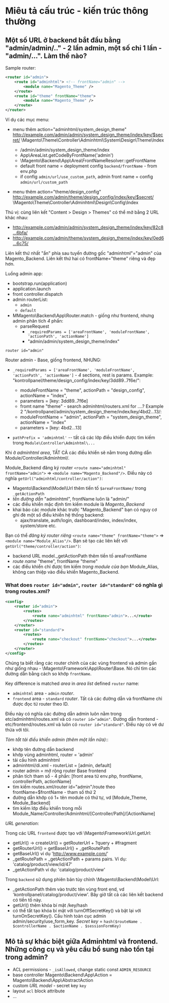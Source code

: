 # Miêu tả cấu trúc - kiến trúc thông thường

## Một số URL ở backend bắt đầu bằng "admin/admin/.." - 2 lần admin, một số chỉ 1 lần - "admin/...". Làm thế nào?

Sample router:
```xml
<router id="admin">
    <route id="adminhtml"> <!-- frontName="admin" -->
        <module name="Magento_Theme" />
    </route>
    <route id="theme" frontName="theme">
        <module name="Magento_Theme" />
    </route>
</router>
```

Ví dụ các mục menu:
- menu thêm action="adminhtml/system_design_theme"
  http://example.com/admin/admin/system_design_theme/index/key/$secret/
  \Magento\Theme\Controller\Adminhtml\System\Design\Theme\Index
    * /admin/admin/system_design_theme/index
    * App\AreaList.getCodeByFrontName('admin')
    * \Magento\Backend\App\Area\FrontNameResolver::getFrontName
    * default front name = deployment config `backend/frontName` - from env.php
    * if config `admin/url/use_custom_path`, admin front name = config `admin/url/custom_path`

- menu thêm action="theme/design_config"
  http://example.com/admin/theme/design_config/index/key/$secret/
  \Magento\Theme\Controller\Adminhtml\Design\Config\Index

Thú vị: cùng liên kết "Content > Design > Themes" có thể mở bằng 2 URL khác nhau:
- http://example.com/admin/admin/system_design_theme/index/key/82c8...6bfa/
- http://example.com/admin/theme/system_design_theme/index/key/0ed6...6c75/

Liên kết thứ nhất "ẩn" phía sau tuyến đường gốc "adminhtml"="admin" của Magento_Backend.
Liên kết thứ hai có frontName="theme" riêng và đẹp hơn.

Luồng admin app:
- bootstrap.run(application)
- application.launch
- front controller.dispatch
- admin routerList:
    * `admin`
    * `default`
- MMagento\Backend\App\Router.match - giống như frontend, nhưng admin phân tích 
*4* phần:
    * parseRequest
        + `_requiredParams = ['areaFrontName', 'moduleFrontName', 'actionPath', 'actionName']`
        + "admin/admin/system_design_theme/index"

`router id="admin"`

Router admin - Base, giống frontend, NHƯNG:
- `_requiredParams = ['areaFrontName', 'moduleFrontName', 'actionPath', 'actionName']` - *4* sections, rest is params.
  Example: "kontrollpanel/theme/design_config/index/key/3dd89..7f6e/":
    * moduleFrontName = "theme", actionPath = "design_config", actionName = "index",
    * parameters = [key: 3dd89..7f6e]
    * fromt name "theme" - search adminhtml/routers.xml for ....?
      Example 2 "/kontrollpanel/admin/system_design_theme/index/key/4bd2...13/:
    * moduleFrontName = "admin", actionPath = "system_design_theme", actionName = "index"
    * parameters = [key: 4bd2...13]

- `pathPrefix = 'adminhtml'` -- tất cả các lớp điều khiển được tìm kiếm trong  `Module\Controller\Adminhtml\...`

Khi ở *adminhtml area*, TẤT CẢ các điều khiển sẽ nằm trong đường dẫn Module/Controller/Adminhtml/.

Module_Backend đăng ký router `<route name="adminhtml" frontName="admin">` => `<module name="Magento_Backend"/>`.
Điều này có nghĩa `getUrl("adminhtml/controller/action")`:
- Magento\Backend\Model\Url thêm tiền tố `$areaFrontName/` trong `_getActionPath`
- *tên đường dẫn* "adminhtml", frontName luôn là "admin/"
- các điều khiển mặc định tìm kiếm module là *Magento_Backend*
- khai báo các module khác trước "Magento_Backend" bạn có nguy cơ ghi đè một số điều khiển hệ thống backend:
  + ajax/translate, auth/login, dashboard/index, index/index, system/store etc.

Bạn có thể *đăng ký router riêng* `<route name="theme" frontName="theme">` => `<module name="Module_Alias"/>`.
Bạn sẽ tạo các liên kết với `getUrl("theme/controller/action")`:
- backend URL model._getActionPath  thêm tiền tố areaFrontName
- *route name* "theme", frontName "theme"
- các điều khiển chỉ được tìm kiếm *trong module của bạn* Module_Alias, không can thiệp vào điều khiển Magento_Backend.

### What does `router id="admin"`, `router id="standard"` có nghĩa gì trong routes.xml?
```xml
<config>
    <router id="admin">
        <routes>
            <route name="adminhtml" frontName="admin">...</route>
        </routes>
    </router>
    <router id="standard">
        <routes>
            <route name="checkout" frontName="checkout">...</route>
        </routes>
    </router>
</config>
```
Chúng ta biết rằng các router chính của các vùng frontend và admin gần như giống nhau - \Magento\Framework\App\Router\Base.
Nó chỉ tìm các đường dẫn bằng cách so khớp `frontName`.

Key difference is matched *area* in *area list* defined `router` name:
- `adminhtml` area - `admin` *router*.
- `frontend` area - `standard` *router*.
  Tất cả các đường dẫn và frontName chỉ được đọc từ router theo ID.

Điều này có nghĩa các đường dẫn admin luôn nằm trong etc/adminhtml/routes.xml và có `router id="admin"`.
Đường dẫn frontend - etc/frontend/routes.xml và luôn có `router id="standard"`.
Điều này có vẻ dư thừa với tôi.

*Tóm tắt tải điều khiển admin (thêm một lần nữa):*:
- khớp tên đường dẫn backend
- khớp vùng adminhtml, router = 'admin'
- tải cấu hình adminhtml
- adminhtml/di.xml - routerList = [admin, default]
- router admin = mở rộng router Base frontend
- phân tích tham số - 4 phần: [front area từ env.php, frontName, controllerPath, actionName]
- tìm kiếm routes.xml/router id="admin"/route theo frontName=$frontName - tham số thứ 2
- đường dẫn khớp có 1+ tên module có thứ tự, vd [Module_Theme, Module_Backend]
- tìm kiếm lớp điều khiển trong mỗi Module_Name/Controller/Adminhtml/[Controller/Path]/[ActionName]


*URL generation*:

Trong các URL `frontend` được tạo với \Magento\Framework\Url.getUrl:
- getUrl() -> createUrl() = getRouterUrl + ?query + #fragment
- getRouterUrl() = getBaseUrl() + _getRoutePath
- getBaseUrl() ví dụ 'http://www.example.com/'
- _getRoutePath = _getActionPath + params pairs. Ví dụ: 'catalog/product/view/id/47'
- _getActionPath ví dụ: 'catalog/product/view'

Trong `backend` sử dụng phiên bản tùy chỉnh \Magento\Backend\Model\Url:
- _getActionPath thêm vào trước tên vùng front end, vd 'kontrollpanel/catalog/product/view'. Bây giờ tất cả các liên 
kết backend có tiền tố này.
- getUrl() thêm khóa bí mật /key/hash
- có thể tắt tạo khóa bí mật với turnOffSecretKey() và bật lại với turnOnSecretKey(). Cấu hình toàn cục admin 
  admin/security/use_form_key.
*Secret key* = `hash($routeName . $controllerName . $actionName . $sessionFormKey)`




## Mô tả sự khác biệt giữa Adminhtml và frontend. Những công cụ và yêu cầu bổ sung nào tồn tại trong admin?
- ACL permissions - `_isAllowed`, change static const `ADMIN_RESOURCE`
- base controller Magento\Backend\App\Action = Magento\Backend\App\AbstractAction
- custom *URL model* - secret key `key`
- layout `acl` block attribute
- ...
